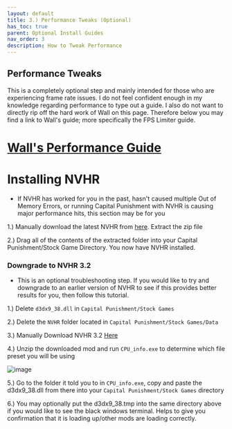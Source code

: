```yaml
---
layout: default
title: 3.) Performance Tweaks (Optional)
has_toc: true
parent: Optional Install Guides
nav_order: 3
description: How to Tweak Performance
---
```


## **Performance Tweaks**
This is a completely optional step and mainly intended for those who are experiencing frame rate issues. I do not feel confident enough in my knowledge regarding performance to type out a guide. I also do not want to directly rip off the hard work of Wall on this page. Therefore below you may find a link to Wall's guide; more specifically the FPS Limiter guide.

# **[Wall's Performance Guide](https://wallsogb.github.io/FalloutNV-Performance-Guide/#RecommendedLimiters)**

# **Installing NVHR**
- If NVHR has worked for you in the past, hasn't caused multiple Out of Memory Errors, or running Capital Punishment with NVHR is causing major performance hits, this section may be for you

1.) Manually download the latest NVHR from [here](https://www.nexusmods.com/newvegas/mods/69779?tab=files). Extract the zip file

2.) Drag all of the contents of the extracted folder into your Capital Punishment/Stock Game Directory. You now have NVHR installed.

### **Downgrade to NVHR 3.2**
- This is an optional troubleshooting step. If you would like to try and downgrade to an earlier version of NVHR to see if this provides better results for you, then follow this tutorial.

1.) Delete `d3dx9_38.dll` in `Capital Punishment/Stock Games`

2.) Delete the `NVHR` folder located in `Capital Punishment/Stock Games/Data`

3.) Manually Download NVHR 3.2 [Here](https://www.nexusmods.com/newvegas/mods/69779?tab=files&file_id=1000076606)

4.) Unzip the downloaded mod and run `CPU_info.exe` to determine which file preset you will be using

![image](https://user-images.githubusercontent.com/112358568/227371787-e6b23743-76de-4e20-bda5-ec65dd3f5ac3.png)

5.) Go to the folder it told you to in `CPU_info.exe`, copy and paste the d3dx9_38.dll from there into your `Capital Punishment/Stock Games` directory

6.) You may optionally put the d3dx9_38.tmp into the same directory above if you would like to see the black windows terminal. Helps to give you confirmation that it is loading up/other mods are loading correctly.
